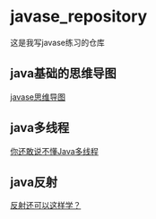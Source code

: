 # javase_repository
这是我写javase练习的仓库<br>
## java基础的思维导图
[javase思维导图](https://www.processon.com/view/5f1636ace0b34d54dabdd17f#map)
## java多线程
[你还敢说不懂Java多线程](https://blog.csdn.net/weixin_42870497/article/details/118155614)
## java反射
[反射还可以这样学？](https://blog.csdn.net/weixin_42870497/article/details/118338948)

